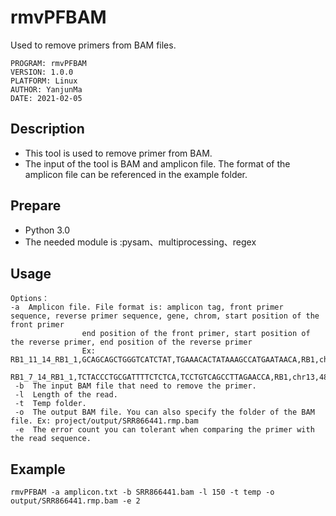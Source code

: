 rmvPFBAM
===========================
Used to remove primers from BAM files.

```
PROGRAM: rmvPFBAM
VERSION: 1.0.0
PLATFORM: Linux
AUTHOR: YanjunMa
DATE: 2021-02-05
```

## Description
* This tool is used to remove primer from BAM.
* The input of the tool is BAM and amplicon file. The format of the amplicon file can be referenced in the example folder.

## Prepare
* Python 3.0
* The needed module is :pysam、multiprocessing、regex


## Usage
```
Options：
-a  Amplicon file. File format is: amplicon tag, front primer sequence, reverse primer sequence, gene, chrom, start position of the front primer
                end position of the front primer, start position of the reverse primer, end position of the reverse primer
                Ex: RB1_11_14_RB1_1,GCAGCAGCTGGGTCATCTAT,TGAAACACTATAAAGCCATGAATAACA,RB1,chr13,48942506,48942526,48942776,48942803
                    RB1_7_14_RB1_1,TCTACCCTGCGATTTTCTCTCA,TCCTGTCAGCCTTAGAACCA,RB1,chr13,48934079,48934101,48934338,48934358
 -b  The input BAM file that need to remove the primer.
 -l  Length of the read.
 -t  Temp folder.
 -o  The output BAM file. You can also specify the folder of the BAM file. Ex: project/output/SRR866441.rmp.bam
 -e  The error count you can tolerant when comparing the primer with the read sequence.
```

## Example
```
rmvPFBAM -a amplicon.txt -b SRR866441.bam -l 150 -t temp -o output/SRR866441.rmp.bam -e 2
```
